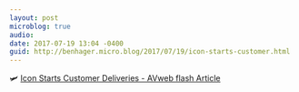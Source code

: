 ```yaml
---
layout: post
microblog: true
audio: 
date: 2017-07-19 13:04 -0400
guid: http://benhager.micro.blog/2017/07/19/icon-starts-customer.html
---
```

🛩 [Icon Starts Customer Deliveries - AVweb flash Article](https://www.avweb.com/avwebflash/news/Icon-Starts-Customer-Deliveries-229311-1.html)
